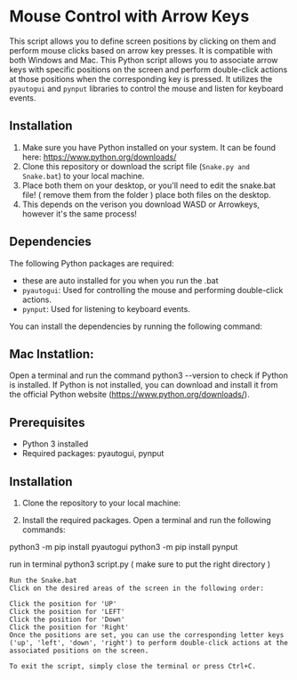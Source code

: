 # Mouse Control with Arrow Keys
This script allows you to define screen positions by clicking on them and perform mouse clicks based on arrow key presses. It is compatible with both Windows and Mac.
This Python script allows you to associate arrow keys with specific positions on the screen and perform double-click actions at those positions when the corresponding key is pressed. It utilizes the `pyautogui` and `pynput` libraries to control the mouse and listen for keyboard events.

## Installation

1. Make sure you have Python installed on your system. It can be found here: https://www.python.org/downloads/
2. Clone this repository or download the script file (`Snake.py and Snake.bat`) to your local machine.
3. Place both them on your desktop, or you'll need to edit the snake.bat file! ( remove them from the folder ) place both files on the desktop.
4. This depends on the verison you download WASD or Arrowkeys, however it's the same process!

## Dependencies

The following Python packages are required:
- these are auto installed for you when you run the .bat
- `pyautogui`: Used for controlling the mouse and performing double-click actions.
- `pynput`: Used for listening to keyboard events.

You can install the dependencies by running the following command:

## Mac Instatlion: 

Open a terminal and run the command python3 --version to check if Python is installed. If Python is not installed, you can download and install it from the official Python website (https://www.python.org/downloads/).

## Prerequisites

- Python 3 installed
- Required packages: pyautogui, pynput

## Installation

1. Clone the repository to your local machine:

2. Install the required packages. Open a terminal and run the following commands:

python3 -m pip install pyautogui
python3 -m pip install pynput

run in terminal python3 script.py ( make sure to put the right directory )

```shell
Run the Snake.bat
Click on the desired areas of the screen in the following order:

Click the position for 'UP'
Click the position for 'LEFT'
Click the position for 'Down'
Click the position for 'Right'
Once the positions are set, you can use the corresponding letter keys ('up', 'left', 'down', 'right') to perform double-click actions at the associated positions on the screen.

To exit the script, simply close the terminal or press Ctrl+C.
